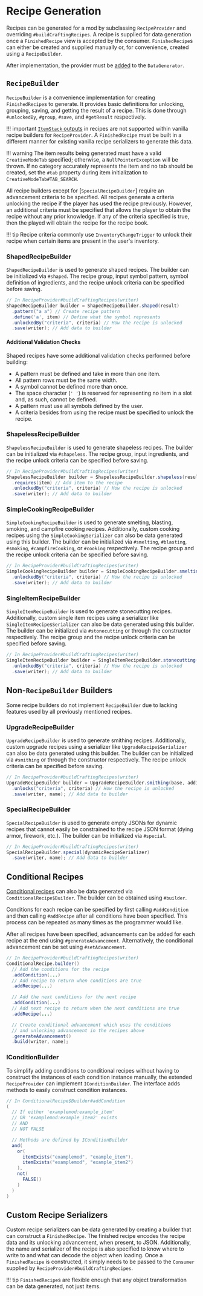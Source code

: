 Recipe Generation
=================

Recipes can be generated for a mod by subclassing `RecipeProvider` and overriding `#buildCraftingRecipes`. A recipe is supplied for data generation once a `FinishedRecipe` view is accepted by the consumer. `FinishedRecipe`s can either be created and supplied manually or, for convenience, created using a `RecipeBuilder`.

After implementation, the provider must be [added][datagen] to the `DataGenerator`.

`RecipeBuilder`
---------------

`RecipeBuilder` is a convenience implementation for creating `FinishedRecipe`s to generate. It provides basic definitions for unlocking, grouping, saving, and getting the result of a recipe. This is done through `#unlockedBy`, `#group`, `#save`, and `#getResult` respectively.

!!! important
    [`ItemStack` outputs][stack] in recipes are not supported within vanilla recipe builders for `RecipeProvider`. A `FinishedRecipe` must be built in a different manner for existing vanilla recipe serializers to generate this data.

!!! warning
    The item results being generated must have a valid `CreativeModeTab` specified; otherwise, a `NullPointerException` will be thrown. If no category accurately represents the item and no tab should be created, set the `#tab` property during item initialization to `CreativeModeTab#TAB_SEARCH`.

All recipe builders except for [`SpecialRecipeBuilder`] require an advancement criteria to be specified. All recipes generate a criteria unlocking the recipe if the player has used the recipe previously. However, an additional criteria must be specified that allows the player to obtain the recipe without any prior knowledge. If any of the criteria specified is true, then the played will obtain the recipe for the recipe book.

!!! tip
    Recipe criteria commonly use `InventoryChangeTrigger` to unlock their recipe when certain items are present in the user's inventory.

### ShapedRecipeBuilder

`ShapedRecipeBuilder` is used to generate shaped recipes. The builder can be initialized via `#shaped`. The recipe group, input symbol pattern, symbol definition of ingredients, and the recipe unlock criteria can be specified before saving.

```java
// In RecipeProvider#buildCraftingRecipes(writer)
ShapedRecipeBuilder builder = ShapedRecipeBuilder.shaped(result)
  .pattern("a a") // Create recipe pattern
  .define('a', item) // Define what the symbol represents
  .unlockedBy("criteria", criteria) // How the recipe is unlocked
  .save(writer); // Add data to builder
```

#### Additional Validation Checks

Shaped recipes have some additional validation checks performed before building:

* A pattern must be defined and take in more than one item.
* All pattern rows must be the same width.
* A symbol cannot be defined more than once.
* The space character (`' '`) is reserved for representing no item in a slot and, as such, cannot be defined.
* A pattern must use all symbols defined by the user.
* A criteria besides from using the recipe must be specified to unlock the recipe.

### ShapelessRecipeBuilder

`ShapelessRecipeBuilder` is used to generate shapeless recipes. The builder can be initialized via `#shapeless`. The recipe group, input ingredients, and the recipe unlock criteria can be specified before saving.

```java
// In RecipeProvider#buildCraftingRecipes(writer)
ShapelessRecipeBuilder builder = ShapelessRecipeBuilder.shapeless(result)
  .requires(item) // Add item to the recipe
  .unlockedBy("criteria", criteria) // How the recipe is unlocked
  .save(writer); // Add data to builder
```

### SimpleCookingRecipeBuilder

`SimpleCookingRecipeBuilder` is used to generate smelting, blasting, smoking, and campfire cooking recipes. Additionally, custom cooking recipes using the `SimpleCookingSerializer` can also be data generated using this builder. The builder can be initialized via `#smelting`, `#blasting`, `#smoking`, `#campfireCooking`, or `#cooking` respectively. The recipe group and the recipe unlock criteria can be specified before saving.

```java
// In RecipeProvider#buildCraftingRecipes(writer)
SimpleCookingRecipeBuilder builder = SimpleCookingRecipeBuilder.smelting(input, result, experience, cookingTime)
  .unlockedBy("criteria", criteria) // How the recipe is unlocked 
  .save(writer); // Add data to builder
```

### SingleItemRecipeBuilder

`SingleItemRecipeBuilder` is used to generate stonecutting recipes. Additionally, custom single item recipes using a serializer like `SingleItemRecipe$Serializer` can also be data generated using this builder. The builder can be initialized via `#stonecutting` or through the constructor respectively. The recipe group and the recipe unlock criteria can be specified before saving.

```java
// In RecipeProvider#buildCraftingRecipes(writer)
SingleItemRecipeBuilder builder = SingleItemRecipeBuilder.stonecutting(input, result)
  .unlockedBy("criteria", criteria) // How the recipe is unlocked
  .save(writer); // Add data to builder
```

Non-`RecipeBuilder` Builders
----------------------------

Some recipe builders do not implement `RecipeBuilder` due to lacking features used by all previously mentioned recipes.

### UpgradeRecipeBuilder

`UpgradeRecipeBuilder` is used to generate smithing recipes. Additionally, custom upgrade recipes using a serializer like `UpgradeRecipe$Serializer` can also be data generated using this builder. The builder can be initialized via `#smithing` or through the constructor respectively. The recipe unlock criteria can be specified before saving.

```java
// In RecipeProvider#buildCraftingRecipes(writer)
UpgradeRecipeBuilder builder = UpgradeRecipeBuilder.smithing(base, addition, result)
  .unlocks("criteria", criteria) // How the recipe is unlocked
  .save(writer, name); // Add data to builder
```

### SpecialRecipeBuilder

`SpecialRecipeBuilder` is used to generate empty JSONs for dynamic recipes that cannot easily be constrained to the recipe JSON format (dying armor, firework, etc.). The builder can be initialized via `#special`.

```java
// In RecipeProvider#buildCraftingRecipes(writer)
SpecialRecipeBuilder.special(dynamicRecipeSerializer)
  .save(writer, name); // Add data to builder
```

Conditional Recipes
-------------------

[Conditional recipes][conditional] can also be data generated via `ConditionalRecipe$Builder`. The builder can be obtained using `#builder`.

Conditions for each recipe can be specified by first calling `#addCondition` and then calling `#addRecipe` after all conditions have been specified. This process can be repeated as many times as the programmer would like.

After all recipes have been specified, advancements can be added for each recipe at the end using `#generateAdvancement`. Alternatively, the conditional advancement can be set using `#setAdvancement`.

```java
// In RecipeProvider#buildCraftingRecipes(writer)
ConditionalRecipe.builder()
  // Add the conditions for the recipe
  .addCondition(...)
  // Add recipe to return when conditions are true
  .addRecipe(...)

  // Add the next conditions for the next recipe
  .addCondition(...)
  // Add next recipe to return when the next conditions are true
  .addRecipe(...)

  // Create conditional advancement which uses the conditions
  // and unlocking advancement in the recipes above
  .generateAdvancement()
  .build(writer, name);
```

### IConditionBuilder

To simplify adding conditions to conditional recipes without having to construct the instances of each condition instance manually, the extended `RecipeProvider` can implement `IConditionBuilder`. The interface adds methods to easily construct condition instances.

```java
// In ConditionalRecipe$Builder#addCondition
(
  // If either 'examplemod:example_item'
  // OR 'examplemod:example_item2' exists
  // AND
  // NOT FALSE

  // Methods are defined by IConditionBuilder
  and( 
    or(
      itemExists("examplemod", "example_item"),
      itemExists("examplemod", "example_item2")
    ),
    not(
      FALSE()
    )
  )
)
```

Custom Recipe Serializers
-------------------------

Custom recipe serializers can be data generated by creating a builder that can construct a `FinishedRecipe`. The finished recipe encodes the recipe data and its unlocking advancement, when present, to JSON. Additionally, the name and serializer of the recipe is also specified to know where to write to and what can decode the object when loading. Once a `FinishedRecipe` is constructed, it simply needs to be passed to the `Consumer` supplied by `RecipeProvider#buildCraftingRecipes`.

!!! tip
    `FinishedRecipe`s are flexible enough that any object transformation can be data generated, not just items.

[datagen]: ../index.md#data-providers
[ingredients]: ../../resources/server/recipes/ingredients.md#forge-types
[stack]: ../../resources/server/recipes/index.md#recipe-itemstack-result
[conditional]: ../../resources/server/conditional.md
[special]: #specialrecipebuilder
